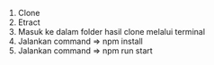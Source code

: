 1. Clone 
2. Etract 
3. Masuk ke dalam folder hasil clone melalui terminal
4. Jalankan command => npm install
5. Jalankan command => npm run start
